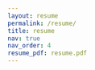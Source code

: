 ```yaml
---
layout: resume
permalink: /resume/
title: resume
nav: true
nav_order: 4
resume_pdf: resume.pdf
---
```

